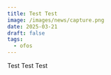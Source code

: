 ```yaml
---
title: Test Test
image: /images/news/capture.png
date: 2025-03-21
draft: false
tags:
  - ofos
---
```

Test Test Test
